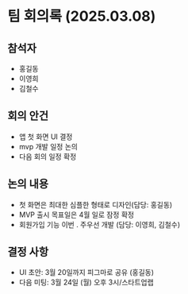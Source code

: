# 팀 회의록 (2025.03.08)

 ## 참석자
  - 홍길동
  - 이영희
  - 김철수

 ## 회의 안건
  - 앱 첫 화면 UI 결정
  - mvp 개발 일정 논의
  - 다음 회의 일정 확정

 ## 논의 내용
  - 첫 화면은 최대한 심플한 형태로 디자인(담당: 홍길동)
  - MVP 출시 목표일은 4월 일로 잠정 확정
  - 회원가입 기능 이번 . 주우선 개발 (담당: 이영희, 김철수)

 ## 결정 사항
  - UI 초안: 3월 20일까지 피그마로 공유 (홍길동)
  - 다음 미팅: 3월 24일 (월) 오후 3시/스타트업랩
